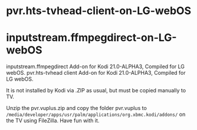 # pvr.hts-tvhead-client-on-LG-webOS
# inputstream.ffmpegdirect-on-LG-webOS
inputstream.ffmpegdirect Add-on for Kodi 21.0-ALPHA3, Compiled for LG webOS.
pvr.hts-tvhead client Add-on for Kodi 21.0-ALPHA3, Compiled for LG webOS.

It is not installed by Kodi via .ZIP as usual, but must be copied manually to TV.

Unzip the pvr.vuplus.zip and copy the folder pvr.vuplus to `/media/developer/apps/usr/palm/applications/org.xbmc.kodi/addons/` on the TV using FileZilla. 
Have fun with it.

